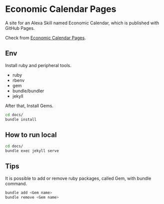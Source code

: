 # Economic Calendar Pages

A site for an Alexa Skill named Economic Calendar, which is published with GitHub Pages.

Check from [Economic Calendar Pages](https://smallriver0316.github.io/economic-calendar-pages/).

## Env

Install ruby and peripheral tools.

- ruby
- rbenv
- gem
- bundle/bundler
- jekyll

After that, Install Gems.

```bash
cd docs/
bundle install
```

## How to run local

```bash
cd docs/
bundle exec jekyll serve
```

## Tips

It is possible to add or remove ruby packages, called Gem, with bundle command.

```bash
bundle add <Gem name>
bundle remove <Gem name>
```
